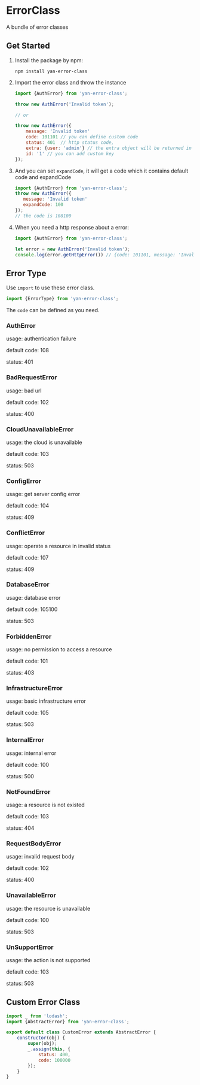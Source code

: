 # ErrorClass

A bundle of error classes

## Get Started

1. Install the package by npm:

    ```shell
    npm install yan-error-class
    ```
2. Import the error class and throw the instance
    
    ```javascript
    import {AuthError} from 'yan-error-class';
    
    throw new AuthError('Invalid token');

    // or
    
    throw new AuthError({
        message: 'Invalid token'
        code: 101101 // you can define custom code
        status: 401  // http status code,
        extra: {user: 'admin'} // the extra object will be returned in http response body
        id: '1' // you can add custom key
    });
    ```
    
3. And you can set `expandCode`, it will get a code which it contains default code and expandCode
    
    ```javascript
    import {AuthError} from 'yan-error-class';        
    throw new AuthError({
       message: 'Invalid token'
       expandCode: 100
    });
    // the code is 108100
    ```
4. When you need a http response about a error:
    
    ```javascript
    import {AuthError} from 'yan-error-class';
    
    let error = new AuthError('Invalid token');
    console.log(error.getHttpError()) // {code: 101101, message: 'Invalid token', extra: undefined}
    ```
    
## Error Type

Use `import` to use these error class.

```javascript
import {ErrorType} from 'yan-error-class';
```

The `code` can be defined as you need.

### AuthError

usage: authentication failure

default code: 108

status: 401

### BadRequestError

usage: bad url

default code: 102

status: 400

### CloudUnavailableError

usage: the cloud is unavailable

default code: 103

status: 503

### ConfigError

usage: get server config error

default code: 104

status: 409

### ConflictError

usage: operate a resource in invalid status

default code: 107

status: 409

### DatabaseError

usage: database error

default code: 105100

status: 503

### ForbiddenError

usage: no permission to access a resource

default code: 101

status: 403

### InfrastructureError

usage: basic infrastructure error

default code: 105

status: 503

### InternalError

usage: internal error

default code: 100

status: 500

### NotFoundError

usage: a resource is not existed

default code: 103

status: 404

### RequestBodyError

usage: invalid request body

default code: 102

status: 400

### UnavailableError

usage: the resource is unavailable

default code: 100

status: 503

### UnSupportError

usage: the action is not supported

default code: 103

status: 503

## Custom Error Class

```javascript
import _ from 'lodash';
import {AbstractError} from 'yan-error-class';

export default class CustomError extends AbstractError {
    constructor(obj) {
        super(obj);
        _.assign(this, {
            status: 400,
            code: 100000
        });
    }
}
```







